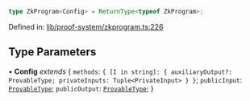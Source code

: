 ```ts
type ZkProgram<Config> = ReturnType<typeof ZkProgram>;
```

Defined in: [lib/proof-system/zkprogram.ts:226](https://github.com/o1-labs/o1js/blob/89b7d1522af805d6d4c45a96d7a9cbc29a457aec/src/lib/proof-system/zkprogram.ts#L226)

## Type Parameters

• **Config** *extends* \{
  `methods`: `{ [I in string]: { auxiliaryOutput?: ProvableType; privateInputs: Tuple<PrivateInput> } }`;
  `publicInput`: [`ProvableType`](ProvableType.md);
  `publicOutput`: [`ProvableType`](ProvableType.md);
 \}
